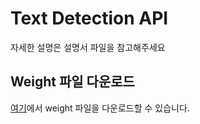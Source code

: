 # Text Detection API

자세한 설명은 설명서 파일을 참고해주세요

## Weight 파일 다운로드

[여기](https://drive.google.com/file/d/1YwBfvijRsNDCNybqVC5Pyc_e-Z-AauAM/view?usp=sharing)에서 weight 파일을 다운로드할 수 있습니다.
